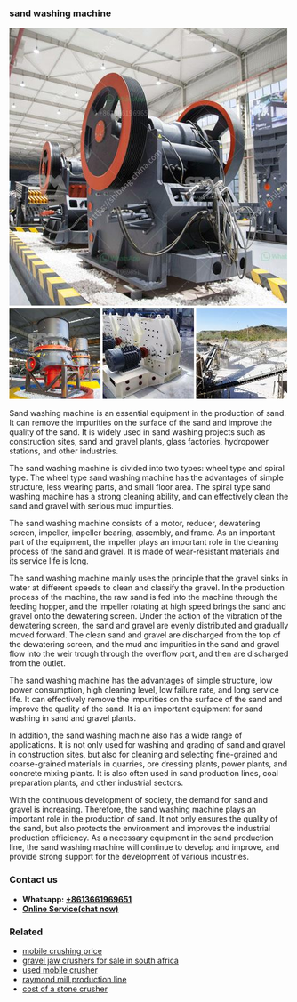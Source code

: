 <h3>sand washing machine</h3><img src='1703042461.jpg' alt=''><p>Sand washing machine is an essential equipment in the production of sand. It can remove the impurities on the surface of the sand and improve the quality of the sand. It is widely used in sand washing projects such as construction sites, sand and gravel plants, glass factories, hydropower stations, and other industries.</p><p>The sand washing machine is divided into two types: wheel type and spiral type. The wheel type sand washing machine has the advantages of simple structure, less wearing parts, and small floor area. The spiral type sand washing machine has a strong cleaning ability, and can effectively clean the sand and gravel with serious mud impurities.</p><p>The sand washing machine consists of a motor, reducer, dewatering screen, impeller, impeller bearing, assembly, and frame. As an important part of the equipment, the impeller plays an important role in the cleaning process of the sand and gravel. It is made of wear-resistant materials and its service life is long.</p><p>The sand washing machine mainly uses the principle that the gravel sinks in water at different speeds to clean and classify the gravel. In the production process of the machine, the raw sand is fed into the machine through the feeding hopper, and the impeller rotating at high speed brings the sand and gravel onto the dewatering screen. Under the action of the vibration of the dewatering screen, the sand and gravel are evenly distributed and gradually moved forward. The clean sand and gravel are discharged from the top of the dewatering screen, and the mud and impurities in the sand and gravel flow into the weir trough through the overflow port, and then are discharged from the outlet.</p><p>The sand washing machine has the advantages of simple structure, low power consumption, high cleaning level, low failure rate, and long service life. It can effectively remove the impurities on the surface of the sand and improve the quality of the sand. It is an important equipment for sand washing in sand and gravel plants.</p><p>In addition, the sand washing machine also has a wide range of applications. It is not only used for washing and grading of sand and gravel in construction sites, but also for cleaning and selecting fine-grained and coarse-grained materials in quarries, ore dressing plants, power plants, and concrete mixing plants. It is also often used in sand production lines, coal preparation plants, and other industrial sectors.</p><p>With the continuous development of society, the demand for sand and gravel is increasing. Therefore, the sand washing machine plays an important role in the production of sand. It not only ensures the quality of the sand, but also protects the environment and improves the industrial production efficiency. As a necessary equipment in the sand production line, the sand washing machine will continue to develop and improve, and provide strong support for the development of various industries.</p><h3>Contact us</h3><ul><li><strong>Whatsapp:&nbsp;<a href="https://wa.me/8613661969651">+8613661969651</a></strong></li><li><a href="https://swt.shibang-china.com/?git&amp;zhl&amp;sand washing machine"><strong>Online Service(chat now)</strong></a></li></ul><h3>Related</h3><ul><li><a href='mobile crushing price.md'>mobile crushing price</a></li><li><a href='gravel jaw crushers for sale in south africa.md'>gravel jaw crushers for sale in south africa</a></li><li><a href='used mobile crusher.md'>used mobile crusher</a></li><li><a href='raymond mill production line.md'>raymond mill production line</a></li><li><a href='cost of a stone crusher.md'>cost of a stone crusher</a></li></ul>